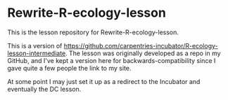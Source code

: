 # Rewrite-R-ecology-lesson

This is the lesson repository for Rewrite-R-ecology-lesson.

This is a version of https://github.com/carpentries-incubator/R-ecology-lesson-intermediate. The lesson was originally developed as a repo in my GitHub, and I've kept a version here for backwards-compatibility since I gave quite a few people the link to my site. 

At some point I may just set it up as a redirect to the Incubator and eventually the DC lesson.
